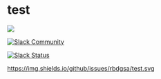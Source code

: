 # test

<img src="https://fascloudservice.slack.com/badge.svg">


[![Slack Community](https://fascloudservice.slack.com/badge.svg)](https://fascloudservice.slack.com)

[![Slack Status](https://fascloudservice.slack.com/badge.svg)](https://fascloudservice.slack.com)


https://img.shields.io/github/issues/rbdgsa/test.svg
